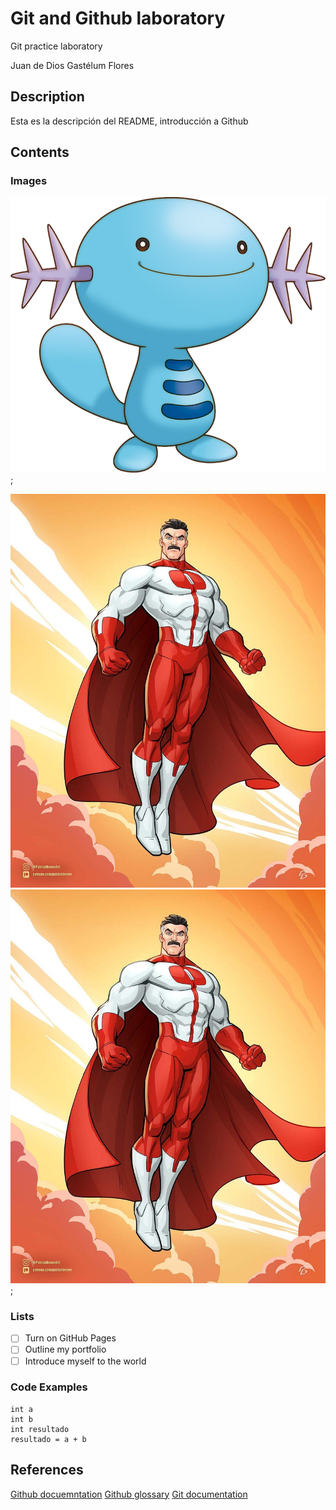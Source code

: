 # Git and Github laboratory

Git practice laboratory

Juan de Dios Gastélum Flores

## Description
Esta es la descripción del README, introducción a Github

## Contents

### Images

![Image of Wooper, the Pokemon](194-Wooper.webp);

![Omni-Man](latest.jpg)
![Image of Omniman from Invincible](latest.jpg);

### Lists

- [ ] Turn on GitHub Pages
- [ ] Outline my portfolio
- [ ] Introduce myself to the world

### Code Examples

```
int a
int b
int resultado
resultado = a + b
```

## References

[Github docuemntation](https://docs.github.com/en)
[Github glossary](https://docs.github.com/en/get-started/learning-about-github/github-glossary)
[Git documentation](https://git-scm.com/doc)
